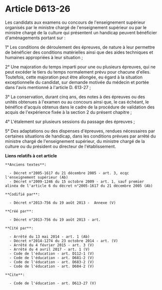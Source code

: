 # Article D613-26

Les candidats aux examens ou concours de l'enseignement supérieur organisés par le ministre chargé de l'enseignement
supérieur ou par le ministre chargé de la culture qui présentent un handicap peuvent bénéficier d'aménagements portant sur : 

1° Les conditions de déroulement des épreuves, de nature à leur permettre de bénéficier des conditions matérielles ainsi que
des aides techniques et humaines appropriées à leur situation ; 

2° Une majoration du temps imparti pour une ou plusieurs épreuves, qui ne peut excéder le tiers du temps normalement prévu
pour chacune d'elles. Toutefois, cette majoration peut être allongée, eu égard à la situation exceptionnelle du candidat, sur
demande motivée du médecin et portée dans l'avis mentionné à l'article D. 613-27 ; 

3° La conservation, durant cinq ans, des notes à des épreuves ou des unités obtenues à l'examen ou au concours ainsi que, le
cas échéant, le bénéfice d'acquis obtenus dans le cadre de la procédure de validation des acquis de l'expérience fixée à la
section 2 du présent chapitre ; 

4° L'étalement sur plusieurs sessions du passage des épreuves ; 

5° Des adaptations ou des dispenses d'épreuves, rendues nécessaires par certaines situations de handicap, dans les conditions
prévues par arrêté du ministre chargé de l'enseignement supérieur, du ministre chargé de la culture ou du président ou
directeur de l'établissement.

**Liens relatifs à cet article**

	**Anciens textes**:

	  - Décret n°2005-1617 du 21 décembre 2005 - art. 3, ecqc l'enseignement supérieur (Ab)
	  - Décret n°2009-1246 du 15 octobre 2009 - art. 1, sauf premier alinéa de l'article 6 du décret n°2005-1617 du 21 décembre 2005 (Ab)

	**Codifié par**:

	  - Décret n°2013-756 du 19 août 2013 -  Annexe (V)

	**Créé par**:

	  - Décret n°2013-756 du 19 août 2013 - art.

	**Cité par**:

	  - Arrêté du 13 mai 2014 - art. 1 (Ab)
	  - Décret n°2014-1274 du 23 octobre 2014 - art. (V)
	  - Arrêté du 4 février 2015 - art. 3 (V)
	  - Arrêté du 4 avril 2017 - art. 1 (V)
	  - Code de l'éducation - art. D112-1 (V)
	  - Code de l'éducation - art. D681-2 (V)
	  - Code de l'éducation - art. D683-2 (V)
	  - Code de l'éducation - art. D684-2 (V)

	**Cite**:

	  - Code de l'éducation - art. D613-27 (V)
